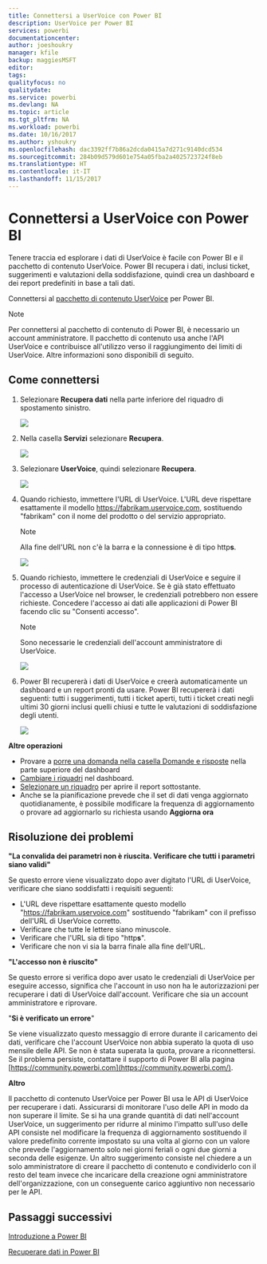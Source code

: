 ```yaml
---
title: Connettersi a UserVoice con Power BI
description: UserVoice per Power BI
services: powerbi
documentationcenter: 
author: joeshoukry
manager: kfile
backup: maggiesMSFT
editor: 
tags: 
qualityfocus: no
qualitydate: 
ms.service: powerbi
ms.devlang: NA
ms.topic: article
ms.tgt_pltfrm: NA
ms.workload: powerbi
ms.date: 10/16/2017
ms.author: yshoukry
ms.openlocfilehash: dac3392ff7b86a2dcda0415a7d271c9140dcd534
ms.sourcegitcommit: 284b09d579d601e754a05fba2a4025723724f8eb
ms.translationtype: HT
ms.contentlocale: it-IT
ms.lasthandoff: 11/15/2017
---
```

# <a name="connect-to-uservoice-with-power-bi"></a>Connettersi a UserVoice con Power BI
Tenere traccia ed esplorare i dati di UserVoice è facile con Power BI e il pacchetto di contenuto UserVoice. Power BI recupera i dati, inclusi ticket, suggerimenti e valutazioni della soddisfazione, quindi crea un dashboard e dei report predefiniti in base a tali dati.

Connettersi al [pacchetto di contenuto UserVoice](https://app.powerbi.com/getdata/services/uservoice) per Power BI.

>[!NOTE]
>Per connettersi al pacchetto di contenuto di Power BI, è necessario un account amministratore. Il pacchetto di contenuto usa anche l'API UserVoice e contribuisce all'utilizzo verso il raggiungimento dei limiti di UserVoice. Altre informazioni sono disponibili di seguito.

## <a name="how-to-connect"></a>Come connettersi
1. Selezionare **Recupera dati** nella parte inferiore del riquadro di spostamento sinistro.
   
   ![](media/service-connect-to-uservoice/pbi_getdata.png)
2. Nella casella **Servizi** selezionare **Recupera**.
   
   ![](media/service-connect-to-uservoice/pbi_getservices.png) 
3. Selezionare **UserVoice**, quindi selezionare **Recupera**.
   
   ![](media/service-connect-to-uservoice/uservoice.png)
4. Quando richiesto, immettere l'URL di UserVoice. L'URL deve rispettare esattamente il modello https://fabrikam.uservoice.com, sostituendo "fabrikam" con il nome del prodotto o del servizio appropriato.
   
   >[!NOTE]
   >Alla fine dell'URL non c'è la barra e la connessione è di tipo http**s**.
   
   ![](media/service-connect-to-uservoice/capture.png)
5. Quando richiesto, immettere le credenziali di UserVoice e seguire il processo di autenticazione di UserVoice. Se è già stato effettuato l'accesso a UserVoice nel browser, le credenziali potrebbero non essere richieste. Concedere l'accesso ai dati alle applicazioni di Power BI facendo clic su "Consenti accesso".
   
   >[!NOTE]
   >Sono necessarie le credenziali dell'account amministratore di UserVoice.
   
   ![](media/service-connect-to-uservoice/capture3.png)
6. Power BI recupererà i dati di UserVoice e creerà automaticamente un dashboard e un report pronti da usare. Power BI recupererà i dati seguenti: tutti i suggerimenti, tutti i ticket aperti, tutti i ticket creati negli ultimi 30 giorni inclusi quelli chiusi e tutte le valutazioni di soddisfazione degli utenti.
   
   ![](media/service-connect-to-uservoice/capture4.png)

**Altre operazioni**

* Provare a [porre una domanda nella casella Domande e risposte](service-q-and-a.md) nella parte superiore del dashboard
* [Cambiare i riquadri](service-dashboard-edit-tile.md) nel dashboard.
* [Selezionare un riquadro](service-dashboard-tiles.md) per aprire il report sottostante.
* Anche se la pianificazione prevede che il set di dati venga aggiornato quotidianamente, è possibile modificare la frequenza di aggiornamento o provare ad aggiornarlo su richiesta usando **Aggiorna ora**

## <a name="troubleshooting"></a>Risoluzione dei problemi
**"La convalida dei parametri non è riuscita. Verificare che tutti i parametri siano validi"**

Se questo errore viene visualizzato dopo aver digitato l'URL di UserVoice, verificare che siano soddisfatti i requisiti seguenti:

* L'URL deve rispettare esattamente questo modello "https://fabrikam.uservoice.com" sostituendo "fabrikam" con il prefisso dell'URL di UserVoice corretto.
* Verificare che tutte le lettere siano minuscole.
* Verificare che l'URL sia di tipo "http**s**".
* Verificare che non vi sia la barra finale alla fine dell'URL.

**"L'accesso non è riuscito"**

Se questo errore si verifica dopo aver usato le credenziali di UserVoice per eseguire accesso, significa che l'account in uso non ha le autorizzazioni per recuperare i dati di UserVoice dall'account. Verificare che sia un account amministratore e riprovare.

"**Si è verificato un errore**"

Se viene visualizzato questo messaggio di errore durante il caricamento dei dati, verificare che l'account UserVoice non abbia superato la quota di uso mensile delle API. Se non è stata superata la quota, provare a riconnettersi. Se il problema persiste, contattare il supporto di Power BI alla pagina [https://community.powerbi.com](https://community.powerbi.com/).

**Altro**  

Il pacchetto di contenuto UserVoice per Power BI usa le API di UserVoice per recuperare i dati. Assicurarsi di monitorare l'uso delle API in modo da non superare il limite. Se si ha una grande quantità di dati nell'account UserVoice, un suggerimento per ridurre al minimo l'impatto sull'uso delle API consiste nel modificare la frequenza di aggiornamento sostituendo il valore predefinito corrente impostato su una volta al giorno con un valore che prevede l'aggiornamento solo nei giorni feriali o ogni due giorni a seconda delle esigenze. Un altro suggerimento consiste nel chiedere a un solo amministratore di creare il pacchetto di contenuto e condividerlo con il resto del team invece che incaricare della creazione ogni amministratore dell'organizzazione, con un conseguente carico aggiuntivo non necessario per le API.

## <a name="next-steps"></a>Passaggi successivi
[Introduzione a Power BI](service-get-started.md)

[Recuperare dati in Power BI](service-get-data.md)

